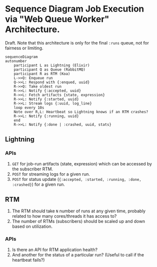 # Sequence Diagram Job Execution via "Web Queue Worker" Architecture.

Draft. Note that this architecture is only for the final `:runs` queue, not for fairness or limiting.

```mermaid
sequenceDiagram
autonumber
    participant L as Lightning (Elixir)
    participant Q as Queue (RabbitMQ)
    participant R as RTM (Koa)
    L->>Q: Enqueue run
    Q->>L: Respond with {:enqued, uuid}
    R->>Q: Take oldest run
    R->>L: Notify {:accepted, uuid}
    R->>L: Fetch artifacts {state, expression}
    R->>L: Notify {:started, uuid}
    R->>L: Stream logs {:uuid, log_line}
    loop every 10s
    Note over R,L: Heartbeat so Lightning knows if an RTM crashes?
    R->>L: Notify {:running, uuid}
    end
    R->>L: Notify {:done | :crashed, uuid, stats}
```

## Lightning

### APIs

1. `GET` for job-run artifacts (state, expression) which can be accessed by the subscriber RTM.
2. `POST` for streaming logs for a given run.
3. `POST` for status update (`{:accepted, :started, :running, :done, :crashed}`) for a given run.

## RTM

1. The RTM should take `N` number of runs at any given time, probably related to how many cores/threads it has access to?
2. The number of RTMs (subscribers) should be scaled up and down based on utilization.

### APIs 
1. Is there an API for RTM application health?
2. And another for the status of a particular run? (Useful to call if the heartbeat fails?)
